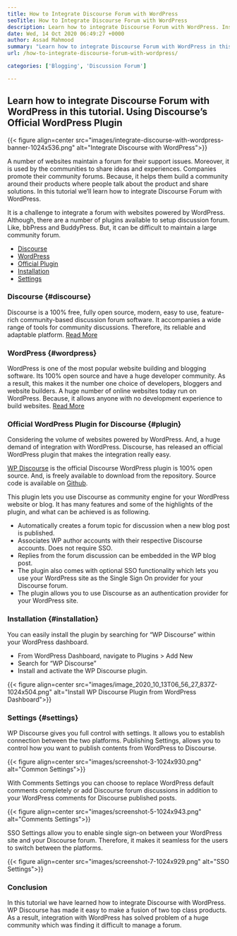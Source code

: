 ```yaml
---
title: How to Integrate Discourse Forum with WordPress
seoTitle: How to Integrate Discourse Forum with WordPress
description: Learn how to integrate Discourse Forum with WordPress. Installation and Configuration of Discourse official plugin for WordPress.
date: Wed, 14 Oct 2020 06:49:27 +0000
author: Assad Mahmood
summary: "Learn how to integrate Discourse Forum with WordPress in this tutorial. Using Discourse's Official WordPress Plugin"
url: /how-to-integrate-discourse-forum-with-wordpress/

categories: ['Blogging', 'Discussion Forum']

---
```

## Learn how to integrate Discourse Forum with WordPress in this tutorial. Using Discourse’s Official WordPress Plugin

{{< figure align=center src="images/integrate-discourse-with-wordpress-banner-1024x536.png" alt="Integrate Discourse with WordPress">}}  

A number of websites maintain a forum for their support issues. Moreover, it is used by the communities to share ideas and experiences. Companies promote their community forums. Because, it helps them build a community around their products where people talk about the product and share solutions. In this tutorial we’ll learn how to integrate Discourse Forum with WordPress.

It is a challenge to integrate a forum with websites powered by WordPress. Although, there are a number of plugins available to setup discussion forum. Like, bbPress and BuddyPress. But, it can be difficult to maintain a large community forum. 

  * [Discourse][1]
  * [WordPress][2]
  * [Official Plugin][3]
  * [Installation][4]
  * [Settings][5]

### Discourse {#discourse}

Discourse is a 100% free, fully open source, modern, easy to use, feature-rich community-based discussion forum software. It accompanies a wide range of tools for community discussions. Therefore, its reliable and adaptable platform. [Read More][6]

### WordPress {#wordpress}

WordPress is one of the most popular website building and blogging software. Its 100% open source and have a huge developer community. As a result, this makes it the number one choice of developers, bloggers and website builders. A huge number of online websites today run on WordPress. Because, it allows anyone with no development experience to build websites. [Read More][7]

### Official WordPress Plugin for Discourse {#plugin}

Considering the volume of websites powered by WordPress. And, a huge demand of integration with WordPress. Discourse, has released an official WordPress plugin that makes the integration really easy.

[WP Discourse][8] is the official Discourse WordPress plugin is 100% open source. And, is freely available to download from the repository. Source code is available on [Github][9].

This plugin lets you use Discourse as community engine for your WordPress website or blog. It has many features and some of the highlights of the plugin, and what can be achieved is as following.

  * Automatically creates a forum topic for discussion when a new blog post is published.
  * Associates WP author accounts with their respective Discourse accounts. Does not require SSO.
  * Replies from the forum discussion can be embedded in the WP blog post.
  * The plugin also comes with optional SSO functionality which lets you use your WordPress site as the Single Sign On provider for your Discourse forum.
  * The plugin allows you to use Discourse as an authentication provider for your WordPress site.

### Installation {#installation}

You can easily install the plugin by searching for “WP Discourse” within your WordPress dashboard.

  * From WordPress Dashboard, navigate to Plugins > Add New
  * Search for “WP Discourse”
  * Install and activate the WP Discourse plugin.

{{< figure align=center src="images/image_2020_10_13T06_56_27_837Z-1024x504.png" alt="Install WP Discourse Plugin from WordPress Dashboard">}}  

### Settings {#settings}

WP Discourse gives you full control with settings. It allows you to establish connection between the two platforms. Publishing Settings, allows you to control how you want to publish contents from WordPress to Discourse.

{{< figure align=center src="images/screenshot-3-1024x930.png" alt="Common Settings">}}  

With Comments Settings you can choose to replace WordPress default comments completely or add Discourse forum discussions in addition to your WordPress comments for Discourse published posts.

{{< figure align=center src="images/screenshot-5-1024x943.png" alt="Comments Settings">}}  

SSO Settings allow you to enable single sign-on between your WordPress site and your Discourse forum. Therefore, it makes it seamless for the users to switch between the platforms.

<div class="is-layout-flow wp-block-group">
  <div class="wp-block-group__inner-container">
    {{< figure align=center src="images/screenshot-7-1024x929.png" alt="SSO Settings">}}
  </div>
</div>

### Conclusion

In this tutorial we have learned how to integrate Discourse with WordPress. WP Discourse has made it easy to make a fusion of two top class products. As a result, integration with WordPress has solved problem of a huge community which was finding it difficult to manage a forum.

 [1]: #discourse
 [2]: #wordpress
 [3]: #plugin
 [4]: #installation
 [5]: #settings
 [6]: https://products.containerize.com/discussion-forum/discourse
 [7]: https://products.containerize.com/blogging/wordpress
 [8]: https://wordpress.org/plugins/wp-discourse/
 [9]: https://github.com/discourse/wp-discourse